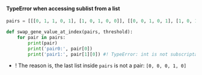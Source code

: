 #### TypeError when accessing sublist from a list
```python
pairs = [[[0, 1, 1, 0, 1], [1, 0, 1, 0, 0]], [[0, 0, 1, 0, 1], [1, 0, 1, 1, 1]], [0, 0, 0, 1, 0]]

def swap_gene_value_at_index(pairs, threshold):
	for pair in pairs:
		print(pair)
		print('pair0:', pair[0])
		print('pair1:', pair[1][0]) #! TypeError: int is not subscriptable
```
+ ! The reason is, the last list inside `pairs` is not a pair: `[0, 0, 0, 1, 0]`

